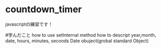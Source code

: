 # countdown_timer
javascriptの練習です！

#学んだこと
how to use setInternal method
how to descript year,month, date, hours, minutes, seconds
Date obuject(grobal standard Object)
